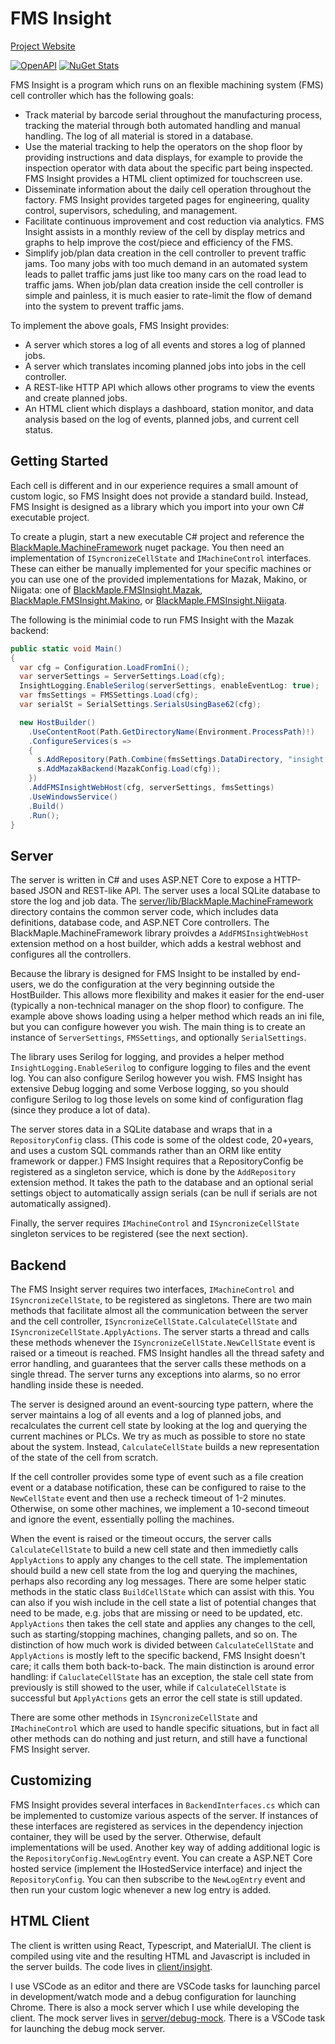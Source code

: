 # FMS Insight

[Project Website](https://fms-insight.seedtactics.com)

[![OpenAPI](https://img.shields.io/swagger/valid/2.0/https/raw.githubusercontent.com/SeedTactics/fms-insight/main/server/fms-insight-api.json.svg)](http://petstore.swagger.io/?url=https%3A%2F%2Fraw.githubusercontent.com%2FSeedTactics%2Ffms-insight%2Fmain%2Fserver%2Ffms-insight-api.json)
[![NuGet Stats](https://img.shields.io/nuget/v/BlackMaple.MachineFramework.svg)](https://www.nuget.org/packages/BlackMaple.MachineFramework/)

FMS Insight is a program which runs on an flexible machining system (FMS)
cell controller which has the following goals:

- Track material by barcode serial throughout the manufacturing process, tracking
  the material through both automated handling and manual handling. The log of all
  material is stored in a database.
- Use the material tracking to help the operators on the shop floor by providing instructions
  and data displays, for example to provide the inspection operator with data about the
  specific part being inspected. FMS Insight provides a HTML client optimized for touchscreen use.
- Disseminate information about the daily cell operation throughout the factory. FMS Insight provides targeted pages
  for engineering, quality control, supervisors, scheduling, and management.
- Facilitate continuous improvement and cost reduction via analytics. FMS Insight assists in a monthly review
  of the cell by display metrics and graphs to help improve the cost/piece and efficiency
  of the FMS.
- Simplify job/plan data creation in the cell controller to prevent traffic jams. Too many
  jobs with too much demand in an automated system leads to pallet traffic jams just like too many
  cars on the road lead to traffic jams. When job/plan data creation inside the cell controller
  is simple and painless, it is much easier to rate-limit the flow of demand into the system
  to prevent traffic jams.

To implement the above goals, FMS Insight provides:

- A server which stores a log of all events and stores a log of planned jobs.
- A server which translates incoming planned jobs into jobs in the cell controller.
- A REST-like HTTP API which allows other programs to view the events and create planned jobs.
- An HTML client which displays a dashboard, station monitor, and data analysis
  based on the log of events, planned jobs, and current cell status.

## Getting Started

Each cell is different and in our experience requires a small amount of custom logic,
so FMS Insight does not provide a standard build. Instead, FMS Insight is designed as a library
which you import into your own C# executable project.

To create a plugin, start a new executable C# project and
reference the [BlackMaple.MachineFramework](https://www.nuget.org/packages/BlackMaple.MachineFramework/) nuget package.
You then need an implementation of `ISyncronizeCellState` and `IMachineControl` interfaces. These can either be
manually implemented for your specific machines or you can use one of the provided implementations for Mazak, Makino,
or Niigata: one of [BlackMaple.FMSInsight.Mazak](https://www.nuget.org/packages/BlackMaple.FMSInsight.Mazak/),
[BlackMaple.FMSInsight.Makino](https://www.nuget.org/packages/BlackMaple.FMSInsight.Makino/), or
[BlackMaple.FMSInsight.Niigata](https://www.nuget.org/packages/BlackMaple.FMSInsight.Niigata/).

The following is the minimial code to run FMS Insight with the Mazak backend:

```csharp
public static void Main()
{
  var cfg = Configuration.LoadFromIni();
  var serverSettings = ServerSettings.Load(cfg);
  InsightLogging.EnableSerilog(serverSettings, enableEventLog: true);
  var fmsSettings = FMSSettings.Load(cfg);
  var serialSt = SerialSettings.SerialsUsingBase62(cfg);

  new HostBuilder()
    .UseContentRoot(Path.GetDirectoryName(Environment.ProcessPath)!)
    .ConfigureServices(s =>
    {
      s.AddRepository(Path.Combine(fmsSettings.DataDirectory, "insight.db"), serialSt);
      s.AddMazakBackend(MazakConfig.Load(cfg));
    })
    .AddFMSInsightWebHost(cfg, serverSettings, fmsSettings)
    .UseWindowsService()
    .Build()
    .Run();
}
```

## Server

The server is written in C# and uses ASP.NET Core to expose a HTTP-based JSON
and REST-like API. The server uses a local SQLite database to store the
log and job data.
The [server/lib/BlackMaple.MachineFramework](server/lib/BlackMaple.MachineFramework)
directory contains the common server code, which includes data definitions,
database code, and ASP.NET Core controllers.
The BlackMaple.MachineFramework library proivdes a `AddFMSInsightWebHost` extension
method on a host builder, which adds a kestral webhost and configures all the controllers.

Because the library is designed for FMS Insight to be installed by end-users, we do the
configuration at the very beginning outside the HostBuilder. This allows more flexibility
and makes it easier for the end-user (typically a non-technical manager on the shop floor)
to configure. The example above shows loading using a helper method which reads an ini file,
but you can configure however you wish. The main thing is to create an instance of
`ServerSettings`, `FMSSettings`, and optionally `SerialSettings`.

The library uses Serilog for logging, and provides a helper method `InsightLogging.EnableSerilog`
to configure logging to files and the event log. You can also configure Serilog however you wish.
FMS Insight has extensive Debug logging and some Verbose logging, so
you should configure Serilog to log those levels on some kind of configuration flag (since
they produce a lot of data).

The server stores data in a SQLite database and wraps that in a `RepositoryConfig` class.
(This code is some of the oldest code, 20+years, and uses a custom SQL commands rather than
an ORM like entity framework or dapper.) FMS Insight requires that a RepositoryConfig be
registered as a singleton service, which is done by the `AddRepository` extension method.
It takes the path to the database and an optional serial settings object to automatically
assign serials (can be null if serials are not automatically assigned).

Finally, the server requires `IMachineControl` and `ISyncronizeCellState` singleton
services to be registered (see the next section).

## Backend

The FMS Insight server requires two interfaces, `IMachineControl` and `ISyncronizeCellState`,
to be registered as singletons. There are two main methods that facilitate almost all the
communication between the server and the cell controller, `ISyncronizeCellState.CalculateCellState`
and `ISyncronizeCellState.ApplyActions`. The server starts a thread and calls these methods whenever
the `ISyncronizeCellState.NewCellState` event is raised or a timeout is reached. FMS Insight handles
all the thread safety and error handling, and guarantees that the server calls these methods on
a single thread. The server turns any exceptions into alarms, so no error handling inside
these is needed.

The server is designed around an event-sourcing type pattern, where the server maintains a log of
all events and a log of planned jobs, and recalculates the current cell state by looking at the log
and querying the current machines or PLCs. We try as much as possible to store no state about the
system. Instead, `CalculateCellState` builds a new representation of the state of the cell from
scratch.

If the cell controller provides some type of event such as a file creation event or a database
notification, these can be configured to raise to the `NewCellState` event and then use a recheck
timeout of 1-2 minutes. Otherwise, on some other machines, we implement a 10-second timeout and ignore
the event, essentially polling the machines.

When the event is raised or the timeout occurs, the server calls `CalculateCellState` to build a new
cell state and then immedietly calls `ApplyActions` to apply any changes to the cell state. The
implementation should build a new cell state from the log and querying the machines, perhaps also
recording any log messages. There are some helper static methods in the static class `BuildCellState`
which can assist with this. You can also if you wish include in the cell state a list of
potential changes that need to be made, e.g. jobs that are missing or need to be updated, etc.
`ApplyActions` then takes the cell state and applies any changes to the cell, such as starting/stopping
machines, changing pallets, and so on. The distinction of how much work is divided
between `CalculateCellState` and `ApplyActions` is mostly left to the specific backend, FMS Insight
doesn't care; it calls them both back-to-back. The main distinction is around error handling: if
`CaluclateCellState` has an exception, the stale cell state from previously is still showed to the user,
while if `CalculateCellState` is successful but `ApplyActions` gets an error the cell state is still updated.

There are some other methods in `ISyncronizeCellState` and `IMachineControl` which are used to handle
specific situations, but in fact all other methods can do nothing and just return, and still have
a functional FMS Insight server.

## Customizing

FMS Insight provides several interfaces in `BackendInterfaces.cs` which can be implemented to
customize various aspects of the server. If instances of these interfaces are registered
as services in the dependency injection container, they will be used by the server. Otherwise,
default implementations will be used. Another key way of adding additional logic is the
`RepositoryConfig.NewLogEntry` event. You can create a ASP.NET Core hosted service (implement
the IHostedService interface) and inject the `RepositoryConfig`. You can then subscribe to
the `NewLogEntry` event and then run your custom logic whenever a new log entry is added.

## HTML Client

The client is written using React, Typescript, and MaterialUI. The
client is compiled using vite and the resulting
HTML and Javascript is included in the server builds. The code lives in
[client/insight](client/insight/).

I use VSCode as an editor and there are VSCode tasks for launching parcel in
development/watch mode and a debug configuration for launching Chrome. There
is also a mock server which I use while developing the client. The mock
server lives in [server/debug-mock](server/debug-mock/).
There is a VSCode task for launching the debug mock server.
